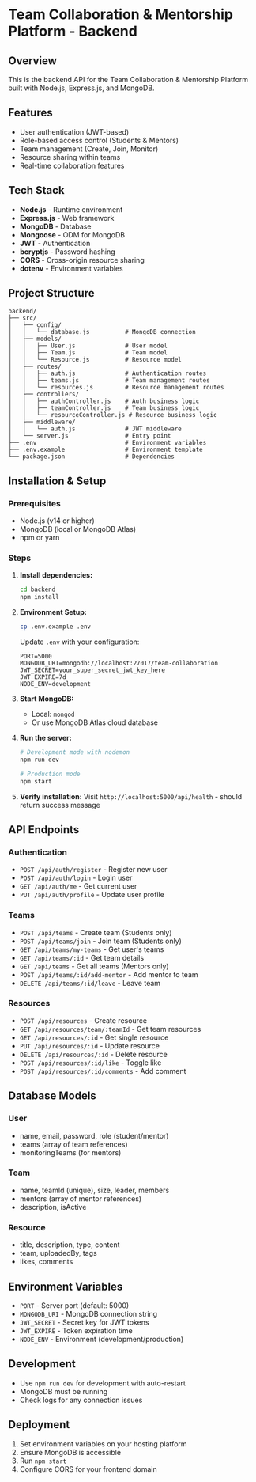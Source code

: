 # Team Collaboration & Mentorship Platform - Backend

## Overview
This is the backend API for the Team Collaboration & Mentorship Platform built with Node.js, Express.js, and MongoDB.

## Features
- User authentication (JWT-based)
- Role-based access control (Students & Mentors)
- Team management (Create, Join, Monitor)
- Resource sharing within teams
- Real-time collaboration features

## Tech Stack
- **Node.js** - Runtime environment
- **Express.js** - Web framework
- **MongoDB** - Database
- **Mongoose** - ODM for MongoDB
- **JWT** - Authentication
- **bcryptjs** - Password hashing
- **CORS** - Cross-origin resource sharing
- **dotenv** - Environment variables

## Project Structure
```
backend/
├── src/
│   ├── config/
│   │   └── database.js          # MongoDB connection
│   ├── models/
│   │   ├── User.js              # User model
│   │   ├── Team.js              # Team model
│   │   └── Resource.js          # Resource model
│   ├── routes/
│   │   ├── auth.js              # Authentication routes
│   │   ├── teams.js             # Team management routes
│   │   └── resources.js         # Resource management routes
│   ├── controllers/
│   │   ├── authController.js    # Auth business logic
│   │   ├── teamController.js    # Team business logic
│   │   └── resourceController.js # Resource business logic
│   ├── middleware/
│   │   └── auth.js              # JWT middleware
│   └── server.js                # Entry point
├── .env                         # Environment variables
├── .env.example                 # Environment template
└── package.json                 # Dependencies
```

## Installation & Setup

### Prerequisites
- Node.js (v14 or higher)
- MongoDB (local or MongoDB Atlas)
- npm or yarn

### Steps
1. **Install dependencies:**
   ```bash
   cd backend
   npm install
   ```

2. **Environment Setup:**
   ```bash
   cp .env.example .env
   ```
   
   Update `.env` with your configuration:
   ```
   PORT=5000
   MONGODB_URI=mongodb://localhost:27017/team-collaboration
   JWT_SECRET=your_super_secret_jwt_key_here
   JWT_EXPIRE=7d
   NODE_ENV=development
   ```

3. **Start MongoDB:**
   - Local: `mongod`
   - Or use MongoDB Atlas cloud database

4. **Run the server:**
   ```bash
   # Development mode with nodemon
   npm run dev
   
   # Production mode
   npm start
   ```

5. **Verify installation:**
   Visit `http://localhost:5000/api/health` - should return success message

## API Endpoints

### Authentication
- `POST /api/auth/register` - Register new user
- `POST /api/auth/login` - Login user
- `GET /api/auth/me` - Get current user
- `PUT /api/auth/profile` - Update user profile

### Teams
- `POST /api/teams` - Create team (Students only)
- `POST /api/teams/join` - Join team (Students only)
- `GET /api/teams/my-teams` - Get user's teams
- `GET /api/teams/:id` - Get team details
- `GET /api/teams` - Get all teams (Mentors only)
- `POST /api/teams/:id/add-mentor` - Add mentor to team
- `DELETE /api/teams/:id/leave` - Leave team

### Resources
- `POST /api/resources` - Create resource
- `GET /api/resources/team/:teamId` - Get team resources
- `GET /api/resources/:id` - Get single resource
- `PUT /api/resources/:id` - Update resource
- `DELETE /api/resources/:id` - Delete resource
- `POST /api/resources/:id/like` - Toggle like
- `POST /api/resources/:id/comments` - Add comment

## Database Models

### User
- name, email, password, role (student/mentor)
- teams (array of team references)
- monitoringTeams (for mentors)

### Team
- name, teamId (unique), size, leader, members
- mentors (array of mentor references)
- description, isActive

### Resource
- title, description, type, content
- team, uploadedBy, tags
- likes, comments

## Environment Variables
- `PORT` - Server port (default: 5000)
- `MONGODB_URI` - MongoDB connection string
- `JWT_SECRET` - Secret key for JWT tokens
- `JWT_EXPIRE` - Token expiration time
- `NODE_ENV` - Environment (development/production)

## Development
- Use `npm run dev` for development with auto-restart
- MongoDB must be running
- Check logs for any connection issues

## Deployment
1. Set environment variables on your hosting platform
2. Ensure MongoDB is accessible
3. Run `npm start`
4. Configure CORS for your frontend domain

